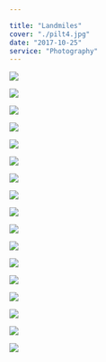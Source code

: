 ```yaml
---

title: "Landmiles"
cover: "./pilt4.jpg"
date: "2017-10-25"
service: "Photography"
---
```

![](./pilt6.jpg)

![](./pilt7.jpg)

![](./pilt8.jpg)

![](./pilt9.jpg)

![](./pilt10.jpg)

![](./pilt11.jpg)

![](./pilt12.jpg)

![](./pilt13.jpg)

![](./pilt14.jpg)

![](./pilt15.jpg)

![](./pilt16.jpg)

![](./pilt17.jpg)

![](./pilt18.jpg)

![](./pilt19.jpg)

![](./pilt20.jpg)

![](./pilt21.jpg)

![](./pilt22.jpg)
